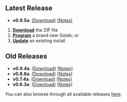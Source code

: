 ## Latest Release

- **v0.9.5a**: [(Download)][v0.9.5a-zip] [(Notes)][v0.9.5a-notes]

1. [**Download**][v0.9.5a-zip] the ZIP file
2. [**Program**](Firmware-Programming) a brand new Gotek; or
3. [**Update**](Firmware-Update) an existing install

## Old Releases

- **v0.9.4a**: [(Download)][v0.9.4a-zip] [(Notes)][v0.9.4a-notes]
- **v0.8.8a**: [(Download)][v0.8.8a-zip] [(Notes)][v0.8.8a-notes]
- **v0.7.4a**: [(Download)][v0.7.4a-zip] [(Notes)][v0.7.4a-notes]
- **v0.6.3a**: [(Download)][v0.6.3a-zip] [(Notes)][v0.6.3a-notes]

You can also browse through all available releases [here][all].

[v0.9.5a-zip]: https://github.com/keirf/FlashFloppy/releases/download/v0.9.5a/flashfloppy_v0.9.5a.zip
[v0.9.5a-notes]: https://github.com/keirf/FlashFloppy/releases/tag/v0.9.5a

[v0.9.4a-zip]: https://github.com/keirf/FlashFloppy/releases/download/v0.9.4a/flashfloppy_v0.9.4a.zip
[v0.9.4a-notes]: https://github.com/keirf/FlashFloppy/releases/tag/v0.9.4a

[v0.8.8a-zip]: https://github.com/keirf/FlashFloppy/releases/download/v0.8.8a/flashfloppy_v0.8.8a.zip
[v0.8.8a-notes]: https://github.com/keirf/FlashFloppy/releases/tag/v0.8.8a

[v0.7.4a-zip]: https://github.com/keirf/FlashFloppy/releases/download/v0.7.4a/flashfloppy_v0.7.4a.zip
[v0.7.4a-notes]: https://github.com/keirf/FlashFloppy/releases/tag/v0.7.4a

[v0.6.3a-zip]: https://github.com/keirf/FlashFloppy/releases/download/v0.6.3a/flashfloppy_v0.6.3a.zip
[v0.6.3a-notes]: https://github.com/keirf/FlashFloppy/releases/tag/v0.6.3a

[all]: https://github.com/keirf/FlashFloppy/releases
